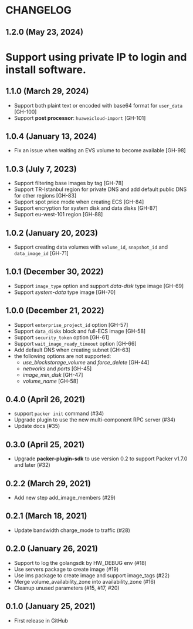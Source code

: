 # CHANGELOG

## 1.2.0 (May 23, 2024)

# Support using private IP to login and install software.

## 1.1.0 (March 29, 2024)

* Support both plaint text or encoded with base64 format for `user_data` [GH-100]
* Support **post processor**: `huaweicloud-import` [GH-101]

## 1.0.4 (January 13, 2024)

* Fix an issue when waiting an EVS volume to become available [GH-98]

## 1.0.3 (July 7, 2023)

* Support filtering base images by tag [GH-78]
* Support TR-Istanbul region for private DNS and add default public DNS for other regions [GH-83]
* Support spot price mode when creating ECS [GH-84]
* Support encryption for system disk and data disks [GH-87]
* Support eu-west-101 region [GH-88]

## 1.0.2 (January 20, 2023)

* Support creating data volumes with `volume_id`, `snapshot_id` and `data_image_id` [GH-71]

## 1.0.1 (December 30, 2022)

* Support `image_type` option and support *data-disk* type image [GH-69]
* Support *system-data* type image [GH-70]

## 1.0.0 (December 21, 2022)

* Support `enterprise_project_id` option [GH-57]
* Support `data_disks` block and full-ECS image [GH-58]
* Support `security_token` option [GH-61]
* Support `wait_image_ready_timeout` option [GH-66]
* Add default DNS when creating subnet [GH-63]
* the following options are not supported:
  + *use_blockstorage_volume* and *force_delete* [GH-44]
  + *networks* and *ports*  [GH-45]
  + *image_min_disk* [GH-47]
  + *volume_name* [GH-58]

## 0.4.0 (April 26, 2021)

* support `packer init` command (#34)
* Upgrade plugin to use the new multi-component RPC server (#34)
* Update docs (#35)

## 0.3.0 (April 25, 2021)

* Upgrade **packer-plugin-sdk** to use version 0.2 to support Packer v1.7.0 and later (#32)

## 0.2.2 (March 29, 2021)

* Add new step add_image_members (#29)

## 0.2.1 (March 18, 2021)

* Update bandwidth charge_mode to traffic (#28)

## 0.2.0 (January 26, 2021)

* Support to log the golangsdk by HW_DEBUG env (#18)
* Use servers package to create image (#19)
* Use ims package to create image and support image_tags (#22)
* Merge volume_availability_zone into availability_zone (#16)
* Cleanup unused parameters (#15, #17, #20)

## 0.1.0 (January 25, 2021)

* First release in GitHub
